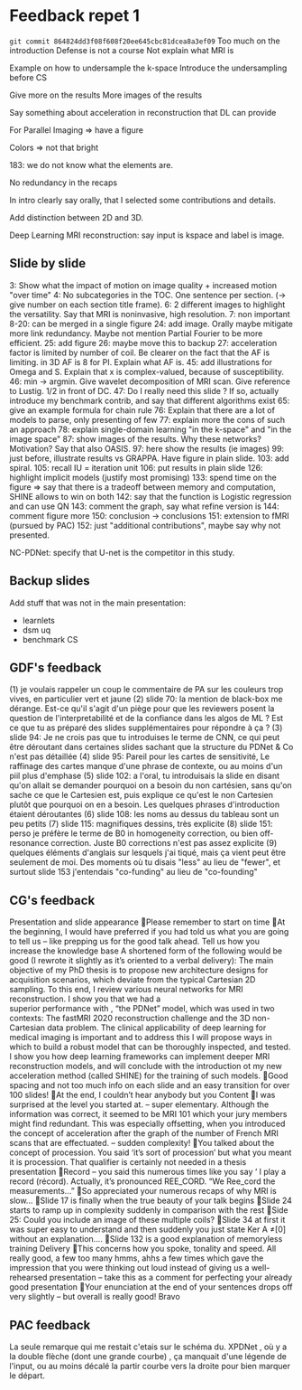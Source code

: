 # Feedback repet 1

`git commit 864824dd3f08f608f20ee645cbc81dcea8a3ef09`
Too much on the introduction
Defense is not a course
Not explain what MRI is

Example on how to undersample the k-space
Introduce the undersampling before CS

Give more on the results
More images of the results

Say something about acceleration in reconstruction that DL can provide

For Parallel Imaging => have a figure

Colors => not that bright

183: we do not know what the elements are.

No redundancy in the recaps

In intro clearly say orally, that I selected some contributions and details.

Add distinction between 2D and 3D.

Deep Learning MRI reconstruction: say input is kspace and label is image.

## Slide by slide

3: Show what the impact of motion on image quality + increased motion "over time"
4: No subcategories in the TOC. One sentence per section. (-> give number on each section title frame).
6: 2 different images to highlight the versatility. Say that MRI is noninvasive, high resolution.
7: non important
8-20: can be merged in a single figure
24: add image. Orally maybe mitigate more link redundancy. Maybe not mention Partial Fourier to be more efficient.
25: add figure
26: maybe move this to backup
27: acceleration factor is limited by number of coil. Be clearer on the fact that the AF is limiting. in 3D AF is 8 for PI. Explain what AF is.
45: add illustrations for Omega and S. Explain that x is complex-valued, because of susceptibility.
46: min -> argmin. Give wavelet decomposition of MRI scan. Give reference to Lustig. 1/2 in front of DC.
47: Do I really need this slide ? If so, actually introduce my benchmark contrib, and say that different algorithms exist
65: give an example formula for chain rule
76: Explain that there are a lot of models to parse, only presenting of few
77: explain more the cons of such an approach
78: explain single-domain learning "in the k-space" and "in the image space"
87: show images of the results. Why these networks? Motivation? Say that also OASIS.
97: here show the results (ie images)
99: just before, illustrate results vs GRAPPA. Have figure in plain slide.
103: add spiral.
105: recall IU = iteration unit
106: put results in plain slide
126: highlight implicit models (justify most promising)
133: spend time on the figure => say that there is a tradeoff between memory and computation, SHINE allows to win on both
142: say that the function is Logistic regression and can use QN
143: comment the graph, say what refine version is
144: comment figure more
150: conclusion -> conclusions
151: extension to fMRI (pursued by PAC)
152: just "additional contributions", maybe say why not presented.





NC-PDNet: specify that U-net is the competitor in this study.


## Backup slides
Add stuff that was not in the main presentation:
- learnlets
- dsm uq
- benchmark CS

## GDF's feedback
(1) je voulais rappeler un coup le commentaire de PA sur les couleurs trop vives, en particulier vert et jaune
(2) slide 70: la mention de black-box me dérange. Est-ce qu'il s'agit d'un piège pour que les reviewers posent la question de l'interpretabilité et de la confiance dans les algos de ML ? Est ce que tu as préparé des slides supplémentaires pour répondre à ça ?
(3) slide 94: Je ne crois pas que tu introduises le terme de CNN, ce qui peut être déroutant dans certaines slides sachant que la structure du PDNet & Co n'est pas détaillée
(4) slide 95: Pareil pour les cartes de sensitivité, Le raffinage des cartes manque d'une phrase de contexte, ou au moins d'un piil plus d'emphase
(5) slide 102: a l'oral, tu introduisais la slide en disant qu'on allait se demander pourquoi on a besoin du non cartésien, sans qu'on sache ce que le Cartesien est, puis explique ce qu'est le non Cartesien plutôt que pourquoi on en a besoin. Les quelques phrases d'introduction étaient déroutantes
(6) slide 108: les noms au dessus du tableau sont un peu petits
(7) slide 115: magnifiques dessins, très explicite
(8) slide 151: perso je préfère le terme de B0 in homogeneity correction, ou bien off-resonance correction. Juste B0 corrections n'est pas assez explicite
(9) quelques éléments d'anglais sur lesquels j'ai tiqué, mais ça vient peut être seulement de moi. Des moments où tu disais "less" au lieu de "fewer", et surtout slide 153 j'entendais "co-funding" au lieu de "co-founding"

## CG's feedback
Presentation and slide appearance
Please remember to start on time
At the beginning, I would have preferred if you had told us what you are going to 
tell us – like prepping us for the good talk ahead. Tell us how you increase the 
knowledge base
 A shortened form of the following would be good (I rewrote it slightly as it’s oriented to a 
verbal delivery): 
The main objective of my PhD thesis is to propose new architecture designs for 
acquisition scenarios, which deviate from the typical Cartesian 2D sampling. To this end, 
I review various neural networks for MRI reconstruction. I show you that we had a  
superior performance with , “the PDNet” model, which was used in two contexts: The 
fastMRI 2020 reconstruction challenge and the 3D non-Cartesian data problem. The 
clinical applicability of deep learning for medical imaging is important and to address this 
I will propose ways in which to build a robust model that can be thoroughly inspected, 
and tested. I show you how deep learning frameworks can implement deeper MRI 
reconstruction models, and will conclude with the introduction ot my new acceleration 
method (called SHINE) for the training of such models.
Good spacing and not too much info on each slide and an easy transition for over 
100 slides!
At the end, I couldn’t hear anybody but you
Content
I was surprised at the level you started at. – super elementary. Although the 
information was correct, it seemed to be MRI 101 which your jury members might 
find redundant. This was especially offsetting, when you introduced the concept of
acceleration after the graph of the number of French MRI scans that are 
effectuated.  – sudden complexity!
You talked about the concept of procession. You said ‘it’s sort of procession’ but 
what you meant it is procession. That qualifier is certainly not needed in a thesis 
presentation
Record – you said this numerous times like you say ‘ I play a record (récord). 
Actually, it’s pronounced REE_CORD. “We Ree_cord the measurements...”
So appreciated your numerous recaps of why MRI is slow...
Slide 17 is finally when the true beauty of your talk begins
Slide 24 starts to ramp up in complexity suddenly in comparison with the rest
Side 25: Could you include an image of these multiple coils?
Slide 34 at first it was super easy to understand and then suddenly you just state 
Ker A ≠[0] without an explanation....
Slide 132 is a good explanation of memoryless training
Delivery 
This concerns how you spoke, tonality and speed. All really good, a few too many 
hmms, ahhs a few times which gave the impression that you were thinking out 
loud instead of giving us a well-rehearsed presentation – take this as a comment 
for perfecting your already good presentation
Your enunciation at the end of your sentences drops off very slightly – but overall 
is really good! Bravo

## PAC feedback
La seule remarque qui me restait c'etais sur le schéma du. XPDNet , où y a la double flèche (dont une grande courbe) , ça manquait d'une légende de l'input, ou au moins décalé la partir courbe vers la droite pour bien marquer le départ.